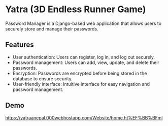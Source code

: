 
# Yatra (3D Endless Runner Game)

Password Manager is a Django-based web application that allows users to securely store and manage their passwords.


## Features

- User authentication: Users can register, log in, and log out securely.
- Password management: Users can add, view, update, and delete their passwords.
- Encryption: Passwords are encrypted before being stored in the database to ensure security.
- User-friendly interface: Intuitive interface for easy navigation and password management.

## Demo

https://yatraanepal.000webhostapp.com/Website/home.ht%EF%BB%BFml


